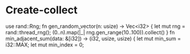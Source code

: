 # Create-collect
use rand::Rng;  fn gen_random_vector(n: usize) -> Vec&lt;i32> {     let mut rng = rand::thread_rng();     (0..n).map(|_| rng.gen_range(10..100)).collect() }  fn min_adjacent_sum(data: &amp;[i32]) -> (i32, usize, usize) {     let mut min_sum = i32::MAX;     let mut min_index = 0;
